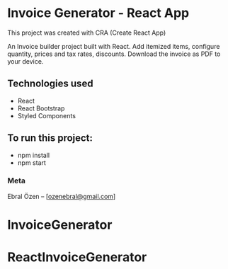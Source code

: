# Invoice Generator - React App

This project was created with CRA (Create React App)

An Invoice builder project built with React. Add itemized items, configure quantity, prices and tax rates, discounts. Download the invoice as PDF to your device.

## Technologies used

- React
- React Bootstrap
- Styled Components

## To run this project:

- npm install
- npm start

### Meta

Ebral Özen – [ozenebral@gmail.com]
# InvoiceGenerator
# ReactInvoiceGenerator
